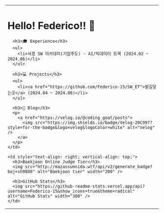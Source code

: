 <table>
  <tr>
    <td>
      <h1>Hello! Federico!! 👋</h1>

      <h3>🎓 Experience</h3>
      <ul>
        <li>서경 SW 아카데미(기업주도) - AI/빅데이터 트랙 (2024.02 ~ 2024.06)</li>
      </ul>

      <h3>💻 Projects</h3>
      <ul>
        <li><a href="https://github.com/Federico-15/SW_ET">발길닿는곳</a> (2024.04 ~ 2024.06)</li>
      </ul>

      <h3>📖 Blog</h3>
      <p>
        <a href="https://velog.io/@coding_goat/posts">
          <img src="https://img.shields.io/badge/Velog-20C997?style=for-the-badge&logo=velog&logoColor=white" alt="Velog" />
        </a>
      </p>
    </td>

    <td style="text-align: right; vertical-align: top;">
      <h3>Baekjoon Online Judge Tier</h3>
      <img src="http://mazassumnida.wtf/api/v2/generate_badge?boj=sh9806" alt="Baekjoon tier" width="200" />

      <h3>GitHub Stats</h3>
      <img src="https://github-readme-stats.vercel.app/api?username=Federico-15&show_icons=true&theme=radical" alt="GitHub Stats" width="300" />
    </td>
  </tr>
</table>
